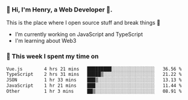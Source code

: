 <!-- [![Click to enter my website](https://github.com/zh30/zh30/assets/7930156/bb82b0df-3fb8-4136-8522-734cd2b27f6a)](https://blog.zhanghe.dev) -->

### 👋 Hi, I'm Henry, a Web Developer 🚀.

This is the place where I open source stuff and break things :rofl:

- I’m currently working on JavaScript and TypeScript
- I'm learning about Web3 

### 💪 This week I spent my time on

<!--START_SECTION:waka-->

```txt
Vue.js        4 hrs 21 mins   █████████░░░░░░░░░░░░░░░░   36.56 %
TypeScript    2 hrs 31 mins   █████▒░░░░░░░░░░░░░░░░░░░   21.22 %
JSON          1 hr 33 mins    ███▒░░░░░░░░░░░░░░░░░░░░░   13.13 %
JavaScript    1 hr 21 mins    ███░░░░░░░░░░░░░░░░░░░░░░   11.44 %
Other         1 hr 3 mins     ██▒░░░░░░░░░░░░░░░░░░░░░░   08.91 %
```

<!--END_SECTION:waka-->
